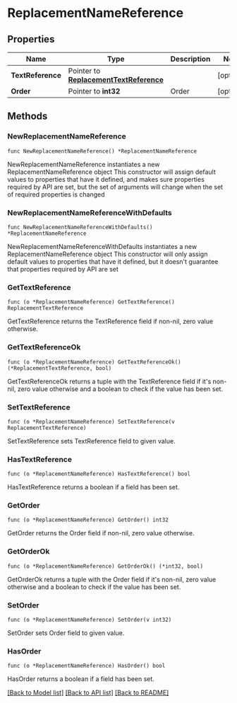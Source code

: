 # ReplacementNameReference

## Properties

Name | Type | Description | Notes
------------ | ------------- | ------------- | -------------
**TextReference** | Pointer to [**ReplacementTextReference**](ReplacementTextReference.md) |  | [optional] 
**Order** | Pointer to **int32** | Order | [optional] 

## Methods

### NewReplacementNameReference

`func NewReplacementNameReference() *ReplacementNameReference`

NewReplacementNameReference instantiates a new ReplacementNameReference object
This constructor will assign default values to properties that have it defined,
and makes sure properties required by API are set, but the set of arguments
will change when the set of required properties is changed

### NewReplacementNameReferenceWithDefaults

`func NewReplacementNameReferenceWithDefaults() *ReplacementNameReference`

NewReplacementNameReferenceWithDefaults instantiates a new ReplacementNameReference object
This constructor will only assign default values to properties that have it defined,
but it doesn't guarantee that properties required by API are set

### GetTextReference

`func (o *ReplacementNameReference) GetTextReference() ReplacementTextReference`

GetTextReference returns the TextReference field if non-nil, zero value otherwise.

### GetTextReferenceOk

`func (o *ReplacementNameReference) GetTextReferenceOk() (*ReplacementTextReference, bool)`

GetTextReferenceOk returns a tuple with the TextReference field if it's non-nil, zero value otherwise
and a boolean to check if the value has been set.

### SetTextReference

`func (o *ReplacementNameReference) SetTextReference(v ReplacementTextReference)`

SetTextReference sets TextReference field to given value.

### HasTextReference

`func (o *ReplacementNameReference) HasTextReference() bool`

HasTextReference returns a boolean if a field has been set.

### GetOrder

`func (o *ReplacementNameReference) GetOrder() int32`

GetOrder returns the Order field if non-nil, zero value otherwise.

### GetOrderOk

`func (o *ReplacementNameReference) GetOrderOk() (*int32, bool)`

GetOrderOk returns a tuple with the Order field if it's non-nil, zero value otherwise
and a boolean to check if the value has been set.

### SetOrder

`func (o *ReplacementNameReference) SetOrder(v int32)`

SetOrder sets Order field to given value.

### HasOrder

`func (o *ReplacementNameReference) HasOrder() bool`

HasOrder returns a boolean if a field has been set.


[[Back to Model list]](../README.md#documentation-for-models) [[Back to API list]](../README.md#documentation-for-api-endpoints) [[Back to README]](../README.md)


